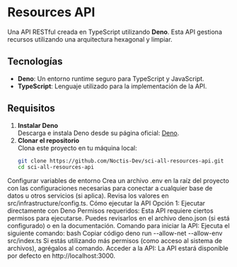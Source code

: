 # Resources API
Una API RESTful creada en TypeScript utilizando **Deno**. Esta API gestiona recursos utilizando una arquitectura hexagonal y limpiar.
## Tecnologías
- **Deno**: Un entorno runtime seguro para TypeScript y JavaScript.
- **TypeScript**: Lenguaje utilizado para la implementación de la API.
## Requisitos
1. **Instalar Deno**  
   Descarga e instala Deno desde su página oficial: [Deno](https://deno.land/).
2. **Clonar el repositorio**  
   Clona este proyecto en tu máquina local:
   ```bash
   git clone https://github.com/Noctis-Dev/sci-all-resources-api.git
   cd sci-all-resources-api
Configurar variables de entorno
Crea un archivo .env en la raíz del proyecto con las configuraciones necesarias para conectar a cualquier base de datos u otros servicios (si aplica). Revisa los valores en src/infrastructure/config.ts.
Cómo ejecutar la API
Opción 1: Ejecutar directamente con Deno
Permisos requeridos:
Esta API requiere ciertos permisos para ejecutarse. Puedes revisarlos en el archivo deno.json (si está configurado) o en la documentación.
Comando para iniciar la API:
Ejecuta el siguiente comando:
bash
Copiar código
deno run --allow-net --allow-env src/index.ts
Si estás utilizando más permisos (como acceso al sistema de archivos), agrégalos al comando.
Acceder a la API:
La API estará disponible por defecto en http://localhost:3000.

